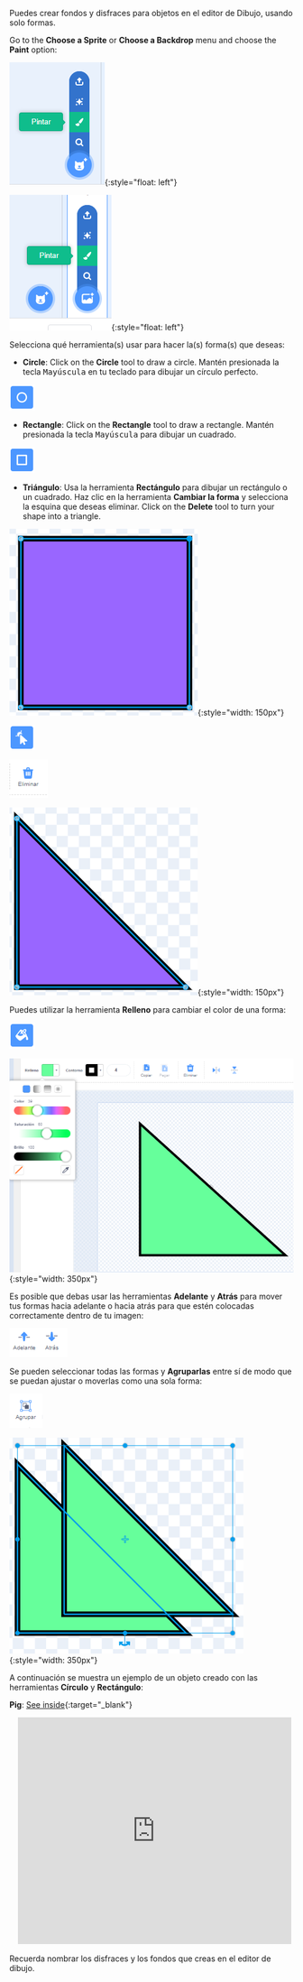 Puedes crear fondos y disfraces para objetos en el editor de Dibujo, usando solo formas.

Go to the **Choose a Sprite** or **Choose a Backdrop** menu and choose the **Paint** option:

![La opción 'Pintar' en el menú 'Elegir un objeto'.](images/choose-a-sprite.png){:style="float: left"}

![La opción 'Pintar' en el menú 'Elige un fondo'.](images/choose-a-backdrop.png){:style="float: left"}

Selecciona qué herramienta(s) usar para hacer la(s) forma(s) que deseas:

+ **Circle**: Click on the **Circle** tool to draw a circle. Mantén presionada la tecla <kbd>Mayúscula</kbd> en tu teclado para dibujar un círculo perfecto.

![La herramienta Círculo.](images/circle-tool.png)

+ **Rectangle**: Click on the **Rectangle** tool to draw a rectangle. Mantén presionada la tecla <kbd>Mayúscula</kbd> para dibujar un cuadrado.

![La herramienta Rectángulo.](images/rectangle-tool.png)

+ **Triángulo**: Usa la herramienta **Rectángulo** para dibujar un rectángulo o un cuadrado. Haz clic en la herramienta **Cambiar la forma** y selecciona la esquina que deseas eliminar. Click on the **Delete** tool to turn your shape into a triangle.

![Una forma cuadrada con una esquina seleccionada.](images/square.png){:style="width: 150px"}

![The Reshape tool.](images/reshape.png)

![La herramienta Eliminar.](images/delete.png)

![Forma triangular.](images/corner.png){:style="width: 150px"}

Puedes utilizar la herramienta **Relleno** para cambiar el color de una forma:

![La herramienta Relleno.](images/fill-tool.png)

![El selector de color de relleno y el nuevo color de la forma.](images/changed-colour.png){:style="width: 350px"}

Es posible que debas usar las herramientas **Adelante** y **Atrás** para mover tus formas hacia adelante o hacia atrás para que estén colocadas correctamente dentro de tu imagen:

![The Forward and Backward tools.](images/front-back-tools.png)

Se pueden seleccionar todas las formas y **Agruparlas** entre sí de modo que se puedan ajustar o moverlas como una sola forma:

![The Group tool.](images/group.png)

![Varias formas seleccionadas.](images/selected-shapes.png){:style="width: 350px"}

A continuación se muestra un ejemplo de un objeto creado con las herramientas **Círculo** y **Rectángulo**:

**Pig**: [See inside](https://scratch.mit.edu/projects/495903163/editor){:target="_blank"}
<div class="scratch-preview" style="margin-left: 15px;">
  <iframe allowtransparency="true" width="485" height="402" src="https://scratch.mit.edu/projects/embed/495903163/?autostart=false" frameborder="0"></iframe>
</div>

Recuerda nombrar los disfraces y los fondos que creas en el editor de dibujo.
